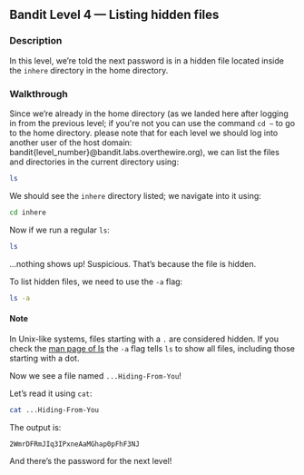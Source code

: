 ## Bandit Level 4 — Listing hidden files

### Description

In this level, we’re told the next password is in a hidden file located inside the `inhere` directory in the home directory.

### Walkthrough

Since we’re already in the home directory (as we landed here after logging in from the previous level; if you're not you can use the command `cd ~` to go to the home directory. please note that for each level we should log into another user of the host domain: bandit{level_number}@bandit.labs.overthewire.org), we can list the files and directories in the current directory using:

```bash
ls
```

We should see the `inhere` directory listed; we navigate into it using:

```bash
cd inhere
```

Now if we run a regular `ls`:

```bash
ls
```
...nothing shows up! Suspicious. That’s because the file is hidden.

To list hidden files, we need to use the `-a` flag:
```bash
ls -a
```
#### Note
In Unix-like systems, files starting with a `.` are considered hidden. If you check the [man page of ls](https://linuxcommand.org/lc3_man_pages/ls1.html) the `-a` flag tells `ls` to show all files, including those starting with a dot.

Now we see a file named `...Hiding-From-You`!

Let’s read it using `cat`:
```bash
cat ...Hiding-From-You
```
The output is:
```
2WmrDFRmJIq3IPxneAaMGhap0pFhF3NJ
```

And there’s the password for the next level!

